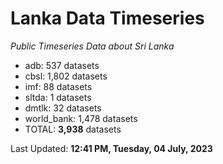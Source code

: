 # Lanka Data Timeseries
*Public Timeseries Data about Sri Lanka*

* adb: 537 datasets
* cbsl: 1,802 datasets
* imf: 88 datasets
* sltda: 1 datasets
* dmtlk: 32 datasets
* world_bank: 1,478 datasets
* TOTAL: **3,938** datasets

Last Updated: **12:41 PM, Tuesday, 04 July, 2023**